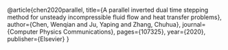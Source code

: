 @article{chen2020parallel,
  title={A parallel inverted dual time stepping method for unsteady incompressible fluid flow and heat transfer problems},
  author={Chen, Wenqian and Ju, Yaping and Zhang, Chuhua},
  journal={Computer Physics Communications},
  pages={107325},
  year={2020},
  publisher={Elsevier}
}